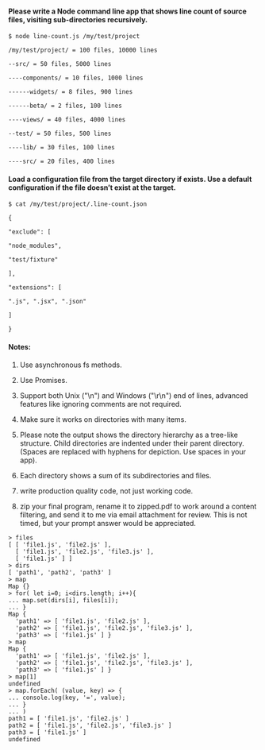 #### Please write a Node command line app that shows line count of source files, visiting sub-directories recursively.


`$ node line-count.js /my/test/project`


```
/my/test/project/ = 100 files, 10000 lines

--src/ = 50 files, 5000 lines

----components/ = 10 files, 1000 lines

------widgets/ = 8 files, 900 lines

------beta/ = 2 files, 100 lines

----views/ = 40 files, 4000 lines

--test/ = 50 files, 500 lines

----lib/ = 30 files, 100 lines

----src/ = 20 files, 400 lines
```


#### Load a configuration file from the target directory if exists. Use a default configuration if the file doesn’t exist at the target.


`$ cat /my/test/project/.line-count.json`


```
{

"exclude": [

"node_modules",

"test/fixture"

],

"extensions": [

".js", ".jsx", ".json"

]

}
```


#### Notes:

1. Use asynchronous fs methods.

2. Use Promises.

3. Support both Unix ("\n") and Windows ("\r\n") end of lines,
advanced features like ignoring comments are not required.

4. Make sure it works on directories with many items.

5. Please note the output shows the directory hierarchy as a tree-like structure.
Child directories are indented under their parent directory.
(Spaces are replaced with hyphens for depiction. Use spaces in your app).

6. Each directory shows a sum of its subdirectories and files.

7. write production quality code, not just working code.

8. zip your final program, rename it to zipped.pdf to work around a content
filtering, and send it to me via email attachment for review. This is not timed,
but your prompt answer would be appreciated.

```
> files
[ [ 'file1.js', 'file2.js' ],
  [ 'file1.js', 'file2.js', 'file3.js' ],
  [ 'file1.js' ] ]
> dirs
[ 'path1', 'path2', 'path3' ]
> map
Map {}
> for( let i=0; i<dirs.length; i++){
... map.set(dirs[i], files[i]);
... }
Map {
  'path1' => [ 'file1.js', 'file2.js' ],
  'path2' => [ 'file1.js', 'file2.js', 'file3.js' ],
  'path3' => [ 'file1.js' ] }
> map
Map {
  'path1' => [ 'file1.js', 'file2.js' ],
  'path2' => [ 'file1.js', 'file2.js', 'file3.js' ],
  'path3' => [ 'file1.js' ] }
> map[1]
undefined
> map.forEach( (value, key) => {
... console.log(key, '=', value);
... }
... )
path1 = [ 'file1.js', 'file2.js' ]
path2 = [ 'file1.js', 'file2.js', 'file3.js' ]
path3 = [ 'file1.js' ]
undefined
```

